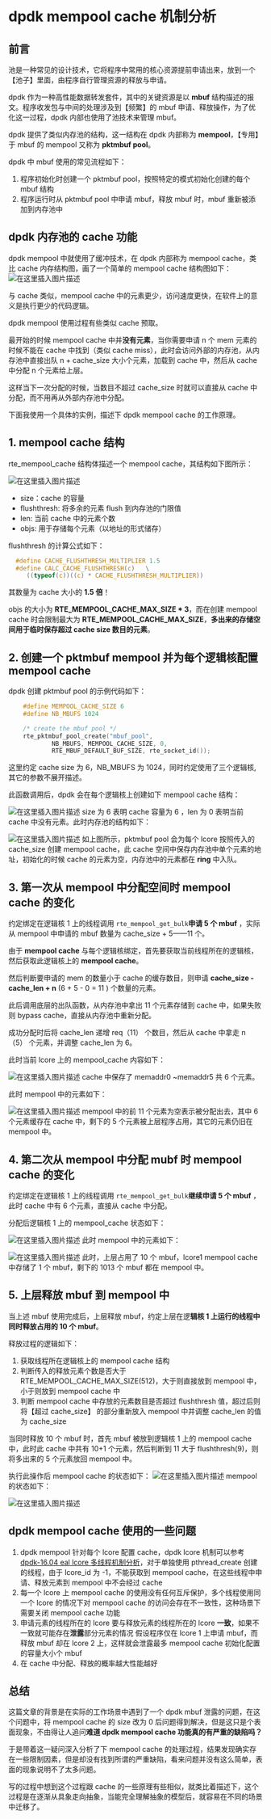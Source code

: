 ---
---

# dpdk mempool cache 机制分析

## 前言

池是一种常见的设计技术，它将程序中常用的核心资源提前申请出来，放到一个【池子】里面，由程序自行管理资源的释放与申请。

dpdk 作为一种高性能数据转发套件，其中的关键资源是以 **mbuf** 结构描述的报文。程序收发包与中间的处理涉及到【频繁】的 mbuf 申请、释放操作，为了优化这一过程，dpdk 内部也使用了池技术来管理 mbuf。

dpdk 提供了类似内存池的结构，这一结构在 dpdk 内部称为 **mempool**，【专用】于 mbuf 的 mempool 又称为 **pktmbuf pool**。

dpdk 中 mbuf 使用的常见流程如下：

1. 程序初始化时创建一个 pktmbuf pool，按照特定的模式初始化创建的每个 mbuf 结构
2. 程序运行时从 pktmbuf pool 中申请 mbuf，释放 mbuf 时，mbuf 重新被添加到内存池中

## dpdk 内存池的 cache 功能

dpdk mempool 中就使用了缓冲技术，在 dpdk 内部称为 mempool cache，类比 cache 内存结构图，画了一个简单的 mempool cache 结构图如下：
![在这里插入图片描述](https://img-blog.csdnimg.cn/9d7922964ffa4b2ab886dee04a486c43.jpeg#pic_center)

与 cache 类似，mempool cache 中的元素更少，访问速度更快，在软件上的意义是执行更少的代码逻辑。

dpdk mempool 使用过程有些类似 cache 预取。

最开始的时候 mempool cache 中并**没有元素**，当你需要申请 n 个 mem 元素的时候不能在 cache 中找到（类似 cache miss），此时会访问外部的内存池，从内存池中直接出队 n + cache_size 大小个元素，加载到 cache 中，然后从 cache 中分配 n 个元素给上层。

这样当下一次分配的时候，当数目不超过 cache_size 时就可以直接从 cache 中分配，而不用再从外部内存池中分配。

下面我使用一个具体的实例，描述下 dpdk mempool cache 的工作原理。

## 1. mempool cache 结构

rte_mempool_cache 结构体描述一个 mempool cache，其结构如下图所示：

![在这里插入图片描述](https://img-blog.csdnimg.cn/2c81faa1e9c6448ba3c998d4b5d2bade.jpeg#pic_center)

* size：cache 的容量
* flushthresh: 将多余的元素 flush 到内存池的门限值
* len: 当前 cache 中的元素个数
* objs: 用于存储每个元素（以地址的形式储存）

flushthresh 的计算公式如下：

```c
  #define CACHE_FLUSHTHRESH_MULTIPLIER 1.5
  #define CALC_CACHE_FLUSHTHRESH(c)   \
     ((typeof(c))((c) * CACHE_FLUSHTHRESH_MULTIPLIER))
```

其数量为 cache 大小的 **1.5 倍**！

objs 的大小为 **RTE_MEMPOOL_CACHE_MAX_SIZE * 3**，而在创建 mempool cache 时会限制最大为 **RTE_MEMPOOL_CACHE_MAX_SIZE**，**多出来的存储空间用于临时保存超过 cache size 数目的元素**。

## 2. 创建一个 pktmbuf mempool 并为每个逻辑核配置 mempool cache

dpdk 创建 pktmbuf pool 的示例代码如下：

```c
	#define MEMPOOL_CACHE_SIZE 6
	#define NB_MBUFS 1024

	/* create the mbuf pool */
	rte_pktmbuf_pool_create("mbuf_pool",
			NB_MBUFS, MEMPOOL_CACHE_SIZE, 0,
			RTE_MBUF_DEFAULT_BUF_SIZE, rte_socket_id());
```

这里约定 cache size 为 6，NB_MBUFS 为 1024，同时约定使用了三个逻辑核,其它的参数不展开描述。

此函数调用后，dpdk 会在每个逻辑核上创建如下 mempool cache 结构：


![在这里插入图片描述](https://img-blog.csdnimg.cn/0ff3be5c27dc4be2bb9d621544a91080.png)
size 为 6 表明 cache 容量为 6 ，len 为 0 表明当前 cache 中没有元素。此时内存池的结构如下：

![在这里插入图片描述](https://img-blog.csdnimg.cn/228445d5b640419fb536242905b6d476.jpeg#pic_center)
如上图所示，pktmbuf pool 会为每个 lcore 按照传入的 cache_size 创建 mempool cache，此 cache 空间中保存内存池中单个元素的地址，初始化的时候 cache 的元素为空，内存池中的元素都在 **ring** 中入队。

## 3. 第一次从 mempool 中分配空间时 mempool cache 的变化

约定绑定在逻辑核 1 上的线程调用 ``rte_mempool_get_bulk``**申请 5 个 mbuf** ，实际从 mempool 中申请的 mbuf 数量为 cache_size + 5——11 个。

由于 **mempool cache** 与每个逻辑核绑定，首先要获取当前线程所在的逻辑核，然后获取此逻辑核上的 **mempool cache**。

然后判断要申请的 mem 的数量小于 cache 的缓存数目，则申请 **cache_size - cache_len + n** (6 + 5 - 0 = 11 ) 个数量的元素。

此后调用底层的出队函数，从内存池中拿出 11 个元素存储到 cache 中，如果失败则 bypass cache，直接从内存池中重新分配。

成功分配时后将 cache_len 递增 req（11） 个数目，然后从 cache 中拿走 n（5） 个元素，并调整 cache_len 为 6。

此时当前 lcore 上的 mempool_cache 内容如下：

![在这里插入图片描述](https://img-blog.csdnimg.cn/65b9606a27c6459c8b479b70c742d016.jpeg#pic_center)
cache 中保存了 memaddr0 ~memaddr5 共 6 个元素。

此时 mempool 中的元素如下：

![在这里插入图片描述](https://img-blog.csdnimg.cn/5218010a31024d30a8e43674a5a8e293.jpeg#pic_center)
mempool 中的前 11 个元素为空表示被分配出去，其中 6 个元素缓存在 cache 中，剩下的 5 个元素被上层程序占用，其它的元素仍旧在 mempool 中。

## 4. 第二次从 mempool 中分配 mubf 时 mempool cache 的变化

约定绑定在逻辑核 1 上的线程调用 ``rte_mempool_get_bulk``**继续申请 5 个 mbuf** ，此时 cache 中有 6 个元素，直接从 cache 中分配。

分配后逻辑核 1 上的 mempool_cache 状态如下：

![在这里插入图片描述](https://img-blog.csdnimg.cn/0e43273936cc471089bc71fd00305ee7.jpeg#pic_center)
此时 mempool 中的元素如下：

![在这里插入图片描述](https://img-blog.csdnimg.cn/0ebbb5200b8642f3ab9aed97d1a70688.jpeg#pic_center) 此时，上层占用了 10 个 mbuf，lcore1 mempool  cache 中存储了 1 个 mbuf，剩下的 1013 个 mbuf 都在 mempool 中。

## 5. 上层释放 mbuf 到 mempool 中

当上述 mbuf 使用完成后，上层释放 mbuf，约定上层在逻**辑核 1 上运行的线程中同时释放占用的 10 个 mbuf**。

释放过程的逻辑如下：

1. 获取线程所在逻辑核上的 mempool cache 结构
2. 判断传入的释放元素个数是否大于 RTE_MEMPOOL_CACHE_MAX_SIZE(512)，大于则直接放到 mempool 中，小于则放到 mempool cache 中
3. 判断 mempool cache 中存放的元素数目是否超过 flushthresh 值，超过后则将【超过 cache_size】 的部分重新放入 mempool 中并调整 cache_len 的值为 cache_size

当同时释放 10 个 mbuf 时，首先 mbuf 被放到逻辑核 1 上的 mempool cache 中，此时此 cache 中共有 10+1 个元素，然后判断到 11 大于 flushthresh(9)，则将多出来的 5 个元素放回 mempool 中。

执行此操作后 mempool cache 的状态如下：
![在这里插入图片描述](https://img-blog.csdnimg.cn/65b9606a27c6459c8b479b70c742d016.jpeg#pic_center)
mempool 的状态如下：

![在这里插入图片描述](https://img-blog.csdnimg.cn/229518eb437f429398e0e91925e19ad8.jpeg#pic_center)

## dpdk mempool cache 使用的一些问题

1. dpdk mempool 针对每个 lcore 配置 cache，dpdk lcore 机制可以参考 [dpdk-16.04 eal lcore 多线程机制分析](https://blog.csdn.net/Longyu_wlz/article/details/116398708)，对于单独使用 pthread_create 创建的线程，由于 lcore_id 为 -1，不能获取到 mempool cache，在这些线程中申请、释放元素到 mempool 中不会经过 cache
2. 每一个 lcore 上 mempool cache 的使用没有任何互斥保护，多个线程使用同一个 lcore 的情况下对 mempool cache 的访问会存在不一致性，这种场景下需要关闭 mempool cache 功能
3. 申请元素的线程所在的 lcore 要与释放元素的线程所在的 lcore **一致**，如果不一致就可能存在**泄露**部分元素的情况
   假设程序仅在 lcore 1 上申请 mbuf，而释放 mbuf 却在 lcore 2 上，这样就会泄露最多 mempool cache 初始化配置的容量大小个 mbuf
4. 在 cache 中分配、释放的概率越大性能越好

## 总结

这篇文章的背景是在实际的工作场景中遇到了一个 dpdk mbuf 泄露的问题，在这个问题中，将 mempool cache 的 size 改为 0 后问题得到解决，但是这只是个表面现象，不由得让人追问**难道 dpdk mempool cache 功能真的有严重的缺陷吗？**

于是带着这一疑问深入分析了下 mempool cache 的处理过程，结果发现确实存在一些限制因素，但是却没有找到所谓的严重缺陷，看来问题并没有这么简单，表面的现象说明不了太多问题。

写的过程中想到这个过程跟 cache 的一些原理有些相似，就类比着描述下，这个过程是在逐渐从具象走向抽象，当能完全理解抽象的模型后，就容易在不同的场景中迁移了。
